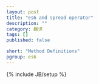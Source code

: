 ```yaml
---
layout: post
title: "es6 and spread operator"
description: ""
category: 翻译
tags: []
published: false

short: "Method Definitions"
pgroup: es6
---
```

{% include JB/setup %}
